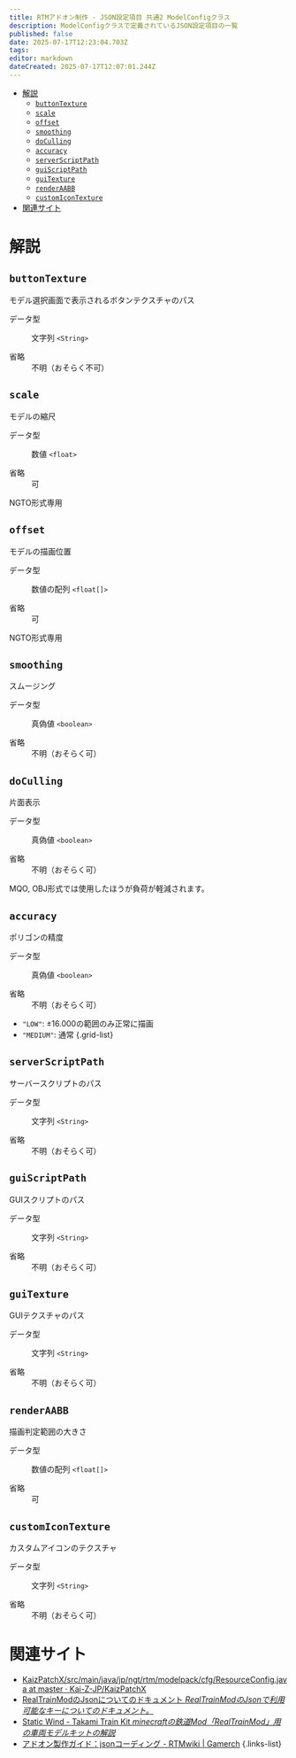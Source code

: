 ```yaml
---
title: RTMアドオン制作 - JSON設定項目 共通2 ModelConfigクラス
description: ModelConfigクラスで定義されているJSON設定項目の一覧
published: false
date: 2025-07-17T12:23:04.703Z
tags: 
editor: markdown
dateCreated: 2025-07-17T12:07:01.244Z
---
```


<nav>

- [解説](#解説)
  - [`buttonTexture`](#buttontexture)
  - [`scale`](#scale)
  - [`offset`](#offset)
  - [`smoothing`](#smoothing)
  - [`doCulling`](#doculling)
  - [`accuracy`](#accuracy)
  - [`serverScriptPath`](#serverscriptpath)
  - [`guiScriptPath`](#guiscriptpath)
  - [`guiTexture`](#guitexture)
  - [`renderAABB`](#renderaabb)
  - [`customIconTexture`](#customicontexture)
- [関連サイト](#関連サイト)
</nav>

# 解説
<section>

## `buttonTexture`
モデル選択画面で表示されるボタンテクスチャのパス
<dl>
<dt>データ型</dt>
<dd>

文字列 `<String>`
</dd>
<dt>省略</dt>
<dd>不明（おそらく不可）</dd>
</dl>
</section>

<section>

## `scale`
モデルの縮尺
<dl>
<dt>データ型</dt>
<dd>

数値 `<float>`
</dd>
<dt>省略</dt>
<dd>可</dd>
</dl>

NGTO形式専用
</section>

<section>

## `offset`
モデルの描画位置
<dl>
<dt>データ型</dt>
<dd>

数値の配列 `<float[]>`
</dd>
<dt>省略</dt>
<dd>可</dd>
</dl>

NGTO形式専用
</section>

<section>

## `smoothing`
スムージング
<dl>
<dt>データ型</dt>
<dd>

真偽値 `<boolean>`
</dd>
<dt>省略</dt>
<dd>不明（おそらく可）</dd>
</dl>
</section>

<section>

## `doCulling`
片面表示
<dl>
<dt>データ型</dt>
<dd>

真偽値 `<boolean>`
</dd>
<dt>省略</dt>
<dd>不明（おそらく可）</dd>
</dl>

MQO, OBJ形式では使用したほうが負荷が軽減されます。
</section>

<section>

## `accuracy`
ポリゴンの精度
<dl>
<dt>データ型</dt>
<dd>

真偽値 `<boolean>`
</dd>
<dt>省略</dt>
<dd>不明（おそらく可）</dd>
</dl>

- `"LOW"`: ±16.000の範囲のみ正常に描画
- `"MEDIUM"`: 通常
{.grid-list}

</section>

<section>

## `serverScriptPath`
サーバースクリプトのパス
<dl>
<dt>データ型</dt>
<dd>

文字列 `<String>`
</dd>
<dt>省略</dt>
<dd>不明（おそらく可）</dd>
</dl>
</section>

<section>

## `guiScriptPath`
GUIスクリプトのパス
<dl>
<dt>データ型</dt>
<dd>

文字列 `<String>`
</dd>
<dt>省略</dt>
<dd>不明（おそらく可）</dd>
</dl>
</section>

<section>

## `guiTexture`
GUIテクスチャのパス
<dl>
<dt>データ型</dt>
<dd>

文字列 `<String>`
</dd>
<dt>省略</dt>
<dd>不明（おそらく可）</dd>
</dl>
</section>

<section>

## `renderAABB`
描画判定範囲の大きさ
<dl>
<dt>データ型</dt>
<dd>

数値の配列 `<float[]>`
</dd>
<dt>省略</dt>
<dd>可</dd>
</dl>
</section>

<section>

## `customIconTexture`
カスタムアイコンのテクスチャ
<dl>
<dt>データ型</dt>
<dd>

文字列 `<String>`
</dd>
<dt>省略</dt>
<dd>不明（おそらく可）</dd>
</dl>
</section>

# 関連サイト
- [KaizPatchX/src/main/java/jp/ngt/rtm/modelpack/cfg/ResourceConfig.java at master · Kai-Z-JP/KaizPatchX](https://github.com/Kai-Z-JP/KaizPatchX/blob/master/src/main/java/jp/ngt/rtm/modelpack/cfg/ResourceConfig.java)
- [RealTrainModのJsonについてのドキュメント *RealTrainModのJsonで利用可能なキーについてのドキュメント。*](https://akikawaken.github.io/RTM/Docs/json.html)
- [Static Wind - Takami Train Kit *minecraftの鉄道Mod「RealTrainMod」用の車両モデルキットの解説*](https://staticwind.soragoto.net/rtm/tkmtk/#setup_json)
- [アドオン製作ガイド：jsonコーディング - RTMwiki | Gamerch](https://gamerch.com/realtrainmod/677483)
{.links-list}